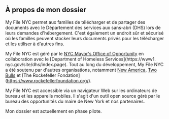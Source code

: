 ## À propos de mon dossier

My File NYC permet aux familles de télécharger et de partager des documents avec le Département des services aux sans-abri (DHS) lors de leurs demandes d'hébergement. C'est également un endroit sûr et sécurisé où les familles peuvent stocker leurs documents privés pour les télécharger et les utiliser à d'autres fins.

My File NYC est géré par le [NYC Mayor's Office of Opportunity](https://www1.nyc.gov/site/opportunity/index.page) en collaboration avec le [Department of Homeless Services](https://www1. nyc.gov/site/dhs/index.page). Tout au long du développement, My File NYC a été soutenu par d'autres organisations, notamment [New America](https://www.newamerica.org/), [Two Bulls](https://www.twobulls.com/) et [The Rockefeller Fondation] (https://www.rockefellerfoundation.org/).

My File NYC est accessible via un navigateur Web sur les ordinateurs de bureau et les appareils mobiles. Il s'agit d'un outil open source géré par le bureau des opportunités du maire de New York et nos partenaires.

Mon dossier est actuellement en phase pilote.